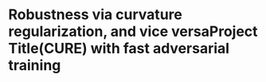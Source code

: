 # Robustness via curvature regularization, and vice versaProject Title(CURE) with fast adversarial training

<!-- One paragraph of project description goes here. Explain what makes your project stand out.

## Getting Started

These instructions will get you a copy of the project up and running on your local machine for development and testing purposes. 

### Prerequisites

What things you need to install the software and how to install them:

```bash
# Example of how to get a development env running with Bash commands
sudo apt update
sudo apt install your-package-name

# Clone the repository
git clone https://github.com/yourusername/yourprojectname.git

# Navigate to the directory
cd yourprojectname

# Install dependencies
pip install -r requirements.txt

``` -->

